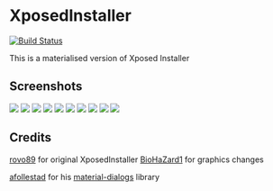 XposedInstaller
===============
[![Build Status](https://travis-ci.org/DVDAndroid/XposedInstaller.svg?branch=material)](https://travis-ci.org/DVDAndroid/XposedInstaller)

This is a materialised version of Xposed Installer

Screenshots
-----------

<img src="https://raw.githubusercontent.com/DVDAndroid/XposedInstaller/material/art/1navigation_view.png" >
<img src="https://raw.githubusercontent.com/DVDAndroid/XposedInstaller/material/art/2welcome_fragment.png" >
<img src="https://raw.githubusercontent.com/DVDAndroid/XposedInstaller/material/art/3download_fragment.png" >
<img src="https://raw.githubusercontent.com/DVDAndroid/XposedInstaller/material/art/4download_module_fragment.png" >
<img src="https://raw.githubusercontent.com/DVDAndroid/XposedInstaller/material/art/5download_module_fragment_2.png" >
<img src="https://raw.githubusercontent.com/DVDAndroid/XposedInstaller/material/art/6import_export_module_fragment.png" >
<img src="https://raw.githubusercontent.com/DVDAndroid/XposedInstaller/material/art/7settings_fragment_1.png" >
<img src="https://raw.githubusercontent.com/DVDAndroid/XposedInstaller/material/art/8settings_fragment_2.png" >
<img src="https://raw.githubusercontent.com/DVDAndroid/XposedInstaller/material/art/9chrome_custom_tabs.png" >
<img src="https://raw.githubusercontent.com/DVDAndroid/XposedInstaller/material/art/10android_6_permission.png" >

Credits
-------

[rovo89](https://github.com/rovo89) for original XposedInstaller
[BioHaZard1](https://github.com/BioHaZard1) for graphics changes

[afollestad](https://github.com/afollestad) for his [material-dialogs](https://github.com/afollestad/material-dialogs) library
